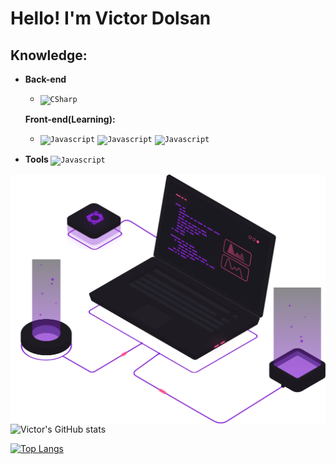 # Hello! I'm Victor Dolsan

## Knowledge: 
- <b>Back-end</b>
    - <code><img height="25" src="https://img.shields.io/badge/CSharp-white?style=flat&logo=CSharp&logoColor=68217a" alt="CSharp"/></code>

     <b>Front-end(Learning): </b>
    - <code><img height="25" src="https://img.shields.io/badge/Javascript-white?style=flat&logo=Javascript&logoColor=228B22" alt="Javascript"/></code>
    <code><img height="25" src="https://img.shields.io/badge/HTML-white?style=flat&logo=html5&logoColor=FFD700" alt="Javascript"/></code>
    <code><img height="25" src="https://img.shields.io/badge/CSS3-white?style=flat&logo=css3&logoColor=000080" alt="Javascript"/></code>
    </n>
- <b>Tools </b>
    <code><img height="25" src="https://img.shields.io/badge/VSCode-white?style=flat&logo=Visual+Studio+Code&logoColor=0000CD" alt="Javascript"/></code>
    

<img src = "./img/computador.svg" align = "right">

![Victor's GitHub stats](https://github-readme-stats.vercel.app/api?username=VictorDolzan&show_icons=true&theme=maroongold)

[![Top Langs](https://github-readme-stats.vercel.app/api/top-langs/?username=VictorDolzan&theme=maroongold&layout=compact)](https://github.com/anuraghazra/github-readme-stats)